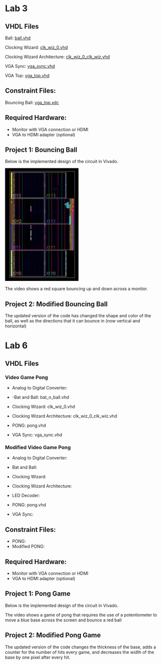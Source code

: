 # Lab 3

## VHDL Files
Ball: [ball.vhd](https://github.com/andrewshamis/CPE-487/blob/main/Homework_5/ball.vhd)

Clocking Wizard: [clk_wiz_0.vhd](https://github.com/andrewshamis/CPE-487/blob/main/Homework_5/clk_wiz_0.vhd)

Clocking Wizard Architecture: [clk_wiz_0_clk_wiz.vhd](https://github.com/andrewshamis/CPE-487/blob/main/Homework_5/clk_wiz_0_clk_wiz.vhd)

VGA Sync: [vga_sync.vhd](https://github.com/andrewshamis/CPE-487/blob/main/Homework_5/vga_sync.vhd)

VGA Top: [vga_top.vhd](https://github.com/andrewshamis/CPE-487/blob/main/Homework_5/vga_top.vhd)


## Constraint Files:
Bouncing Ball: [vga_top.xdc](https://github.com/andrewshamis/CPE-487/blob/main/Homework_5/vga_top.xdc)

## Required Hardware:
- Monitor with VGA connection or HDMI
- VGA to HDMI adapter (optional)

## Project 1: Bouncing Ball

Below is the implemented design of the circuit in Vivado.

![Implemented Design](https://github.com/andrewshamis/CPE-487/blob/main/Homework_5/Implemented_Design.jpg)

The video shows a red square bouncing up and down across a monitor.

## Project 2: Modified Bouncing Ball

The updated version of the code has changed the shape and color of the ball, as well as the directions that it can bounce in (now vertical and horizontal)

# Lab 6

## VHDL Files

### Video Game Pong

- Analog to Digital Converter:

- -Bat and Ball: bat_n_ball.vhd

- Clocking Wizard: clk_wiz_0.vhd

- Clocking Wizard Architecture: clk_wiz_0_clk_wiz.vhd

- PONG: pong.vhd

- VGA Sync: vga_sync.vhd


### Modified Video Game Pong

- Analog to Digital Converter:

- Bat and Ball:

- Clocking Wizard:

- Clocking Wizard Architecture:

- LED Decoder:

- PONG: pong.vhd

- VGA Sync:


## Constraint Files:
- PONG: 
- Modified PONG:

## Required Hardware:
- Monitor with VGA connection or HDMI
- VGA to HDMI adapter (optional)

## Project 1: Pong Game

Below is the implemented design of the circuit in Vivado.

The video shows a game of pong that requires the use of a potentiometer to move a blue base across the screen and bounce a red ball

## Project 2: Modified Pong Game

The updated version of the code changes the thickness of the base, adds a counter for the number of hits every game, and decreases the width of the base by one pixel after every hit.



  
